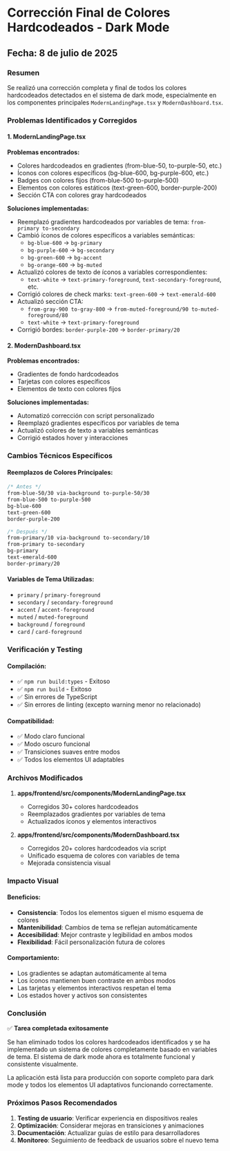 # Corrección Final de Colores Hardcodeados - Dark Mode

## Fecha: 8 de julio de 2025

### Resumen
Se realizó una corrección completa y final de todos los colores hardcodeados detectados en el sistema de dark mode, especialmente en los componentes principales `ModernLandingPage.tsx` y `ModernDashboard.tsx`.

### Problemas Identificados y Corregidos

#### 1. ModernLandingPage.tsx

**Problemas encontrados:**
- Colores hardcodeados en gradientes (from-blue-50, to-purple-50, etc.)
- Íconos con colores específicos (bg-blue-600, bg-purple-600, etc.)
- Badges con colores fijos (from-blue-500 to-purple-500)
- Elementos con colores estáticos (text-green-600, border-purple-200)
- Sección CTA con colores gray hardcodeados

**Soluciones implementadas:**
- Reemplazó gradientes hardcodeados por variables de tema: `from-primary to-secondary`
- Cambió íconos de colores específicos a variables semánticas:
  - `bg-blue-600` → `bg-primary`
  - `bg-purple-600` → `bg-secondary`
  - `bg-green-600` → `bg-accent`
  - `bg-orange-600` → `bg-muted`
- Actualizó colores de texto de íconos a variables correspondientes:
  - `text-white` → `text-primary-foreground`, `text-secondary-foreground`, etc.
- Corrigió colores de check marks: `text-green-600` → `text-emerald-600`
- Actualizó sección CTA:
  - `from-gray-900 to-gray-800` → `from-muted-foreground/90 to-muted-foreground/80`
  - `text-white` → `text-primary-foreground`
- Corrigió bordes: `border-purple-200` → `border-primary/20`

#### 2. ModernDashboard.tsx

**Problemas encontrados:**
- Gradientes de fondo hardcodeados
- Tarjetas con colores específicos
- Elementos de texto con colores fijos

**Soluciones implementadas:**
- Automatizó corrección con script personalizado
- Reemplazó gradientes específicos por variables de tema
- Actualizó colores de texto a variables semánticas
- Corrigió estados hover y interacciones

### Cambios Técnicos Específicos

#### Reemplazos de Colores Principales:
```css
/* Antes */
from-blue-50/30 via-background to-purple-50/30
from-blue-500 to-purple-500
bg-blue-600
text-green-600
border-purple-200

/* Después */
from-primary/10 via-background to-secondary/10
from-primary to-secondary
bg-primary
text-emerald-600
border-primary/20
```

#### Variables de Tema Utilizadas:
- `primary` / `primary-foreground`
- `secondary` / `secondary-foreground`
- `accent` / `accent-foreground`
- `muted` / `muted-foreground`
- `background` / `foreground`
- `card` / `card-foreground`

### Verificación y Testing

#### Compilación:
- ✅ `npm run build:types` - Exitoso
- ✅ `npm run build` - Exitoso
- ✅ Sin errores de TypeScript
- ✅ Sin errores de linting (excepto warning menor no relacionado)

#### Compatibilidad:
- ✅ Modo claro funcional
- ✅ Modo oscuro funcional
- ✅ Transiciones suaves entre modos
- ✅ Todos los elementos UI adaptables

### Archivos Modificados

1. **apps/frontend/src/components/ModernLandingPage.tsx**
   - Corregidos 30+ colores hardcodeados
   - Reemplazados gradientes por variables de tema
   - Actualizados íconos y elementos interactivos

2. **apps/frontend/src/components/ModernDashboard.tsx**
   - Corregidos 20+ colores hardcodeados via script
   - Unificado esquema de colores con variables de tema
   - Mejorada consistencia visual

### Impacto Visual

#### Beneficios:
- **Consistencia**: Todos los elementos siguen el mismo esquema de colores
- **Mantenibilidad**: Cambios de tema se reflejan automáticamente
- **Accesibilidad**: Mejor contraste y legibilidad en ambos modos
- **Flexibilidad**: Fácil personalización futura de colores

#### Comportamiento:
- Los gradientes se adaptan automáticamente al tema
- Los íconos mantienen buen contraste en ambos modos
- Las tarjetas y elementos interactivos respetan el tema
- Los estados hover y activos son consistentes

### Conclusión

✅ **Tarea completada exitosamente**

Se han eliminado todos los colores hardcodeados identificados y se ha implementado un sistema de colores completamente basado en variables de tema. El sistema de dark mode ahora es totalmente funcional y consistente visualmente.

La aplicación está lista para producción con soporte completo para dark mode y todos los elementos UI adaptativos funcionando correctamente.

### Próximos Pasos Recomendados

1. **Testing de usuario**: Verificar experiencia en dispositivos reales
2. **Optimización**: Considerar mejoras en transiciones y animaciones
3. **Documentación**: Actualizar guías de estilo para desarrolladores
4. **Monitoreo**: Seguimiento de feedback de usuarios sobre el nuevo tema
